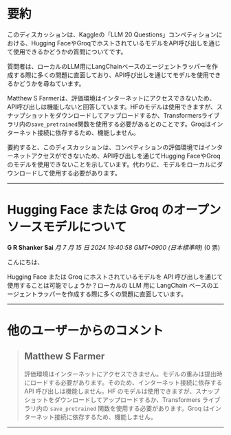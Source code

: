 # 要約 
このディスカッションは、Kaggleの「LLM 20 Questions」コンペティションにおける、Hugging FaceやGroqでホストされているモデルをAPI呼び出しを通じて使用できるかどうかの質問についてです。

質問者は、ローカルのLLM用にLangChainベースのエージェントラッパーを作成する際に多くの問題に直面しており、API呼び出しを通じてモデルを使用できるかどうかを尋ねています。

Matthew S Farmerは、評価環境はインターネットにアクセスできないため、API呼び出しは機能しないと回答しています。HFのモデルは使用できますが、スナップショットをダウンロードしてアップロードするか、Transformersライブラリ内の`save_pretrained`関数を使用する必要があるとのことです。Groqはインターネット接続に依存するため、機能しません。

要約すると、このディスカッションは、コンペティションの評価環境ではインターネットアクセスができないため、API呼び出しを通じてHugging FaceやGroqのモデルを使用できないことを示しています。代わりに、モデルをローカルにダウンロードして使用する必要があります。


---
# Hugging Face または Groq のオープンソースモデルについて

**G R Shanker Sai** *月 7 月 15 日 2024 19:40:58 GMT+0900 (日本標準時)* (0 票)

こんにちは、

Hugging Face または Groq にホストされているモデルを API 呼び出しを通じて使用することは可能でしょうか？ローカルの LLM 用に LangChain ベースのエージェントラッパーを作成する際に多くの問題に直面しています。

---

# 他のユーザーからのコメント

> ## Matthew S Farmer
> 
> 評価環境はインターネットにアクセスできません。モデルの重みは提出時にロードする必要があります。そのため、インターネット接続に依存する API 呼び出しは機能しません。HF のモデルは使用できますが、スナップショットをダウンロードしてアップロードするか、Transformers ライブラリ内の `save_pretrained` 関数を使用する必要があります。Groq はインターネット接続に依存するため、機能しません。
> 
> 
> 
--- 

